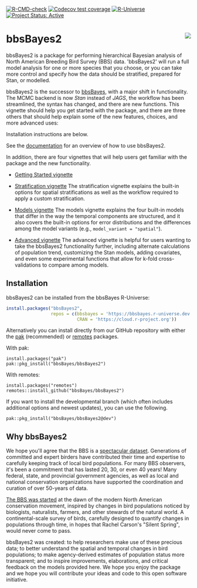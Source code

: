 
<!-- badges: start -->
[![R-CMD-check](https://github.com/bbsBayes/bbsBayes2/actions/workflows/R-CMD-check.yaml/badge.svg)](https://github.com/bbsBayes/bbsBayes2/actions/workflows/R-CMD-check.yaml)
[![Codecov test coverage](https://codecov.io/gh/bbsBayes/bbsBayes2/branch/main/graph/badge.svg)](https://app.codecov.io/gh/bbsBayes/bbsBayes2?branch=main)
[![R-Universe](https://bbsbayes.r-universe.dev/badges/bbsBayes2)](https://bbsbayes.r-universe.dev/)
[![Project Status: Active](https://www.repostatus.org/badges/latest/active.svg)](https://www.repostatus.org/#active)

<!-- badges: end -->

# bbsBayes2 <img src="man/figures/logo.png" align="right"/>

bbsBayes2 is a package for performing hierarchical Bayesian analysis of North
American Breeding Bird Survey (BBS) data. 'bbsBayes2' will run a full model
analysis for one or more species that you choose, or you can take more control
and specify how the data should be stratified, prepared for Stan, or modelled.

bbsBayes2 is the successor to
[bbsBayes](https://github.com/bbsBayes/bbsBayes), with a major shift in
functionality. The MCMC backend is now *Stan* instead of *JAGS*, the
workflow has been streamlined, the syntax has changed, and there are new
functions. This vignette should help you get started with the package,
and there are three others that should help explain some of the new
features, choices, and more advanced uses:

Installation instructions are below.

See the [documentation](https://bbsBayes.github.io/bbsBayes2) for an overview of
how to use bbsBayes2.

In addition, there are four vignettes that will help users get familiar with the package and the new functionality.

-   [Getting Started vignette](https://bbsbayes.github.io/bbsBayes2/articles/bbsBayes2.html) 

-   [Stratification vignette](https://bbsbayes.github.io/bbsBayes2/articles/stratification.html) The stratification
    vignette explains the built-in options for spatial stratifications
    as well as the workflow required to apply a custom stratification.

-   [Models vignette](https://bbsbayes.github.io/bbsBayes2/articles/models.html) The models vignette explains the four built-in models that differ in the way the temporal components are structured, and it also covers the built-in options for error distributions and the differences among the model variants (e.g., `model_variant = "spatial"`).

-   [Advanced vignette](https://bbsbayes.github.io/bbsBayes2/articles/advanced.html) The advanced vignette is helpful for users wanting to take the bbsBayes2 functionality further, including alternate calculations of population trend, customizing the Stan models, adding covariates, and even some experimental functions that allow for k-fold cross-validations to compare among models. 


## Installation

bbsBayes2 can be installed from the bbsBayes R-Universe:

```r
install.packages("bbsBayes2",
                 repos = c(bbsbayes = 'https://bbsbayes.r-universe.dev',
                           CRAN = 'https://cloud.r-project.org'))
```

Alternatively you can install directly from our GitHub repository with either
the [pak](https://pak.r-lib.org/) (recommended) or 
[remotes](https://remotes.r-lib.org/) packages.

With pak:

```{r}
install.packages("pak")
pak::pkg_install("bbsBayes/bbsBayes2")
```

With remotes:

```{r}
install.packages("remotes")
remotes::install_github("bbsBayes/bbsBayes2")
```

If you want to install the developmental branch (which often includes additional 
options and newest updates), you can use the following.

```{r}
pak::pkg_install("bbsBayes/bbsBayes2@dev")
```

## Why bbsBayes2

We hope you'll agree that the BBS is a [spectacular dataset](https://doi.org/10.1650/CONDOR-17-62.1). Generations of committed and expert birders have contributed their time and expertise to carefully keeping track of local bird populations. For many BBS observers, it's been a commitment that has lasted 20, 30, or even 40 years! Many federal, state, and provincial government agencies, as well as local and national conservation organizations have supported the coordination and curation of over 50-years of data.

[The BBS was started](https://doi.org/10.1650/CONDOR-17-83.1) at the dawn of the modern North American conservation movement, inspired by changes in bird populations noticed by biologists, naturalists, farmers, and other stewards of the natural world. A continental-scale survey of birds, carefully designed to quantify changes in populations through time, in hopes that Rachel Carson's "Silent Spring", would never come to pass.

bbsBayes2 was created: to help researchers make use of these precious data; to better understand the spatial and temporal changes in bird populations; to make agency-derived estimates of population status more transparent; and to inspire improvements, elaborations, and critical feedback on the models provided here. We hope you enjoy the package and we hope you will contribute your ideas and code to this open software initiative.
